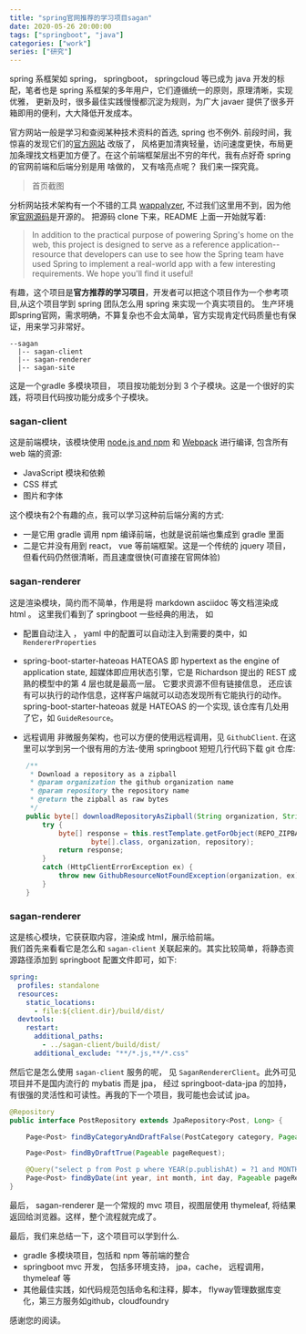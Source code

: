 ```yaml
---
title: "spring官网推荐的学习项目sagan"
date: 2020-05-26 20:00:00
tags: ["springboot", "java"]
categories: ["work"]
series: ["研究"]
---
```


spring 系框架如 spring， springboot， springcloud 等已成为 java 开发的标配，笔者也是 spring 系框架的多年用户，它们遵循统一的原则，原理清晰，实现优雅， 更新及时，很多最佳实践慢慢都沉淀为规则，为广大 javaer 提供了很多开箱即用的便利，大大降低开发成本。

官方网站一般是学习和查阅某种技术资料的首选, spring 也不例外. 前段时间，我惊喜的发现它们的[官方网站](https://spring.io) 改版了，
风格更加清爽轻量，访问速度更快，布局更加条理找文档更加方便了。在这个前端框架层出不穷的年代，我有点好奇 spring 的官网前端和后端分别是用
啥做的， 又有啥亮点呢？ 我们来一探究竟。

> 首页截图

分析网站技术架构有一个不错的工具 [wappalyzer](https://wappalyzer.com), 不过我们这里用不到，因为他家[官网源码](https://github.com/spring-io/sagan)是开源的。
把源码 clone 下来，README 上面一开始就写着:

> In addition to the practical purpose of powering Spring's home on the web, this project is designed to serve as a reference application--
resource that developers can use to see how the Spring team have used Spring to implement a real-world app with a few interesting requirements. We hope you'll find it useful!

有趣，这个项目是**官方推荐的学习项目**，开发者可以把这个项目作为一个参考项目,从这个项目学到 spring 团队怎么用 spring 来实现一个真实项目的。
生产环境即spring官网，需求明确，不算复杂也不会太简单，官方实现肯定代码质量也有保证，用来学习非常好。

```
--sagan
  |-- sagan-client
  |-- sagan-renderer
  |-- sagan-site
```

这是一个gradle 多模块项目， 项目按功能划分到 3 个子模块。这是一个很好的实践，将项目代码按功能分成多个子模块。

### sagan-client
这是前端模块，该模块使用 [node.js and npm](http://nodejs.org) 和 [Webpack](https://webpack.js.org/) 进行编译, 包含所有 web 端的资源:

* JavaScript 模块和依赖
* CSS 样式
* 图片和字体

这个模块有2个有趣的点，我可以学习这种前后端分离的方式:
*  一是它用 gradle 调用 npm 编译前端，也就是说前端也集成到 gradle 里面
* 二是它并没有用到 react， vue 等前端框架。这是一个传统的 jquery 项目，但看代码仍然很清晰，而且速度很快(可直接在官网体验)

### sagan-renderer
这是渲染模块，简约而不简单，作用是将 markdown  asciidoc 等文档渲染成 html 。
这里我们看到了 springboot 一些经典的用法， 如
* 配置自动注入 ， yaml 中的配置可以自动注入到需要的类中，如 `RendererProperties`

* spring-boot-starter-hateoas 
HATEOAS 即 hypertext as the engine of application state, 超媒体即应用状态引擎，它是 Richardson 提出的 REST 成熟的模型中的第 4 层也就是最高一层。
它要求资源不但有链接信息， 还应该有可以执行的动作信息，这样客户端就可以动态发现所有它能执行的动作。
spring-boot-starter-hateoas  就是 HATEOAS 的一个实现, 该仓库有几处用了它，如 `GuideResource`。

* 远程调用
非微服务架构，也可以方便的使用远程调用，见 `GithubClient`. 在这里可以学到另一个很有用的方法-使用 springboot 短短几行代码下载 git 仓库:

```java
	/**
	 * Download a repository as a zipball
	 * @param organization the github organization name
	 * @param repository the repository name
	 * @return the zipball as raw bytes
	 */
	public byte[] downloadRepositoryAsZipball(String organization, String repository) {
		try {
			byte[] response = this.restTemplate.getForObject(REPO_ZIPBALL_PATH,
					byte[].class, organization, repository);
			return response;
		}
		catch (HttpClientErrorException ex) {
			throw new GithubResourceNotFoundException(organization, ex);
		}
	}
```

### sagan-renderer
这是核心模块，它获获取内容，渲染成 html，展示给前端。  
我们首先来看看它是怎么和 `sagan-client` 关联起来的。其实比较简单，将静态资源路径添加到 springboot 配置文件即可，如下:
```yaml
spring:
  profiles: standalone
  resources:
    static_locations:
      - file:${client.dir}/build/dist/
  devtools:
    restart:
      additional_paths:
        - ../sagan-client/build/dist/
      additional_exclude: "**/*.js,**/*.css"
```

然后它是怎么使用 `sagan-client` 服务的呢， 见 `SaganRendererClient`。此外可见项目并不是国内流行的 mybatis 而是 jpa， 经过 springboot-data-jpa 的加持，有很强的灵活性和可读性。再我的下一个项目，我可能也会试试 jpa。

```java
@Repository
public interface PostRepository extends JpaRepository<Post, Long> {

    Page<Post> findByCategoryAndDraftFalse(PostCategory category, Pageable pageable);

    Page<Post> findByDraftTrue(Pageable pageRequest);

    @Query("select p from Post p where YEAR(p.publishAt) = ?1 and MONTH(p.publishAt) = ?2 and DAY(p.publishAt) = ?3")
    Page<Post> findByDate(int year, int month, int day, Pageable pageRequest);
}
```

最后， sagan-renderer 是一个常规的 mvc 项目，视图层使用 thymeleaf, 将结果返回给浏览器。这样，整个流程就完成了。

最后，我们来总结一下，这个项目可以学到什么.

* gradle 多模块项目，包括和 npm 等前端的整合
* springboot mvc 开发， 包括多环境支持， jpa，cache， 远程调用，thymeleaf 等
* 其他最佳实践，如代码规范包括命名和注释，脚本， flyway管理数据库变化，第三方服务如github，cloudfoundry

感谢您的阅读。

